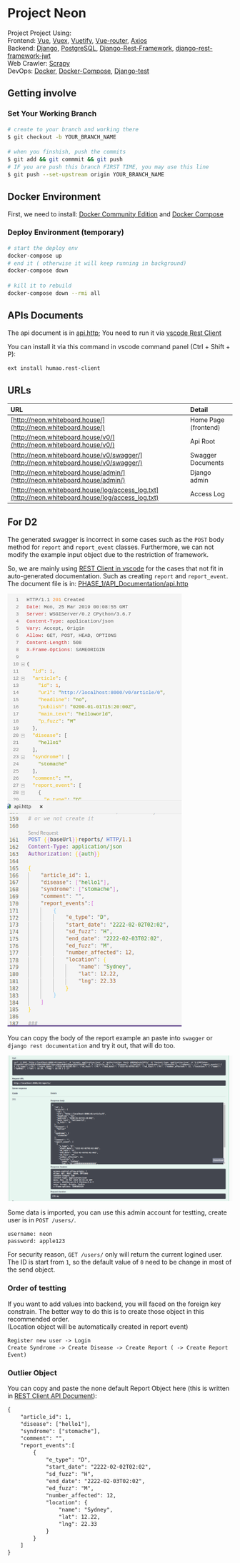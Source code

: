 # Project Neon

Project Project Using:  
Frontend:
[Vue](https://cn.vuejs.org/v2/guide/),
[Vuex](https://vuex.vuejs.org/guide/),
[Vuetify](https://vuetifyjs.com/en/getting-started/quick-start),
[Vue-router](https://router.vuejs.org/),
[Axios](https://cn.vuejs.org/v2/cookbook/using-axios-to-consume-apis.html)  
Backend:
[Django](https://docs.djangoproject.com/en/2.1/),
[PostgreSQL](https://www.postgresql.org/),
[Django-Rest-Framework](http://www.django-rest-framework.org/tutorial/quickstart/),
[django-rest-framework-jwt](https://github.com/GetBlimp/django-rest-framework-jwt)  
Web Crawler:
[Scrapy](http://doc.scrapy.org/en/latest/intro/tutorial.html)  
DevOps:
[Docker](https://www.docker.com/),
[Docker-Compose](https://docs.docker.com/compose/),
[Django-test](https://docs.djangoproject.com/en/2.1/topics/testing/overview/)

## Getting involve

### Set Your Working Branch

```bash
# create to your branch and working there
$ git checkout -b YOUR_BRANCH_NAME

# when you finshish, push the commits
$ git add && git commmit && git push
# IF you are push this branch FIRST TIME, you may use this line
$ git push --set-upstream origin YOUR_BRANCH_NAME
```

## Docker Environment

First, we need to install:
[Docker Community Edition](https://docs.docker.com/install/#releases)
and
[Docker Compose](https://docs.docker.com/compose/install/#install-compose)

### Deploy Environment (temporary)

```bash 
# start the deploy env 
docker-compose up 
# end it ( otherwise it will keep running in background)
docker-compose down 

# kill it to rebuild 
docker-compose down --rmi all

```


## APIs Documents

The api document is in [api.http](./api.http); You need to run it via [vscode Rest Client](https://marketplace.visualstudio.com/items?itemName=humao.rest-client)

You can install it via this command in vscode command panel (Ctrl + Shift + P):

```bash
ext install humao.rest-client
```

## URLs

| URL                                                                                                | Detail               |
| :------------------------------------------------------------------------------------------------- | :------------------- |
| [http://neon.whiteboard.house/](http://neon.whiteboard.house/)                                     | Home Page (frontend) |
| [http://neon.whiteboard.house/v0/](http://neon.whiteboard.house/v0/)                               | Api Root             |
| [http://neon.whiteboard.house/v0/swagger/](http://neon.whiteboard.house/v0/swagger/)               | Swagger Documents    |
| [http://neon.whiteboard.house/admin/](http://neon.whiteboard.house/admin/)                         | Django admin         |
| [http://neon.whiteboard.house/log/access_log.txt](http://neon.whiteboard.house/log/access_log.txt) | Access Log           |

## For D2

The generated swagger is incorrect in some cases such as the `POST` body method for `report` and `report_event` classes. Furthermore, we can not modify the example input object due to the restriction of framework.  

So, we are mainly using [REST Client in vscode](https://marketplace.visualstudio.com/items?itemName=humao.rest-client) for the cases that not fit in auto-generated documentation. Such as creating `report` and `report_event`.
The document file is in: [PHASE_1/API_Documentation/api.http](PHASE_1/API_Documentation/api.http)

![create report](img/report.png)

You can copy the body of the report example an paste into `swagger` or `django rest documentation` and try it out, that will do too.

![swagger creation](img/swagger.png)

Some data is imported, you can use this admin account for testting, create user is in `POST /users/`.

```
username: neon
password: apple123
```

For security reason, `GET /users/` only will return the current logined user. The ID is start from `1`, so the default value of `0` need to be change in most of the send object.

### Order of testting

If you want to add values into backend, you will faced on the foreign key constrain. The better way to do this is to create those object in this recommended order.  
(Location object will be automatically created in report event)

```
Register new user -> Login 
Create Syndrome -> Create Disease -> Create Report ( -> Create Report Event)
```

### Outlier Object

You can copy and paste the none default Report Object here (this is written in [REST Client API Document](PHASE_1/API_Documentation/api.http)):

```
{
    "article_id": 1,
    "disease": ["hello1"],
    "syndrome": ["stomache"],
    "comment": "",
    "report_events":[
        {
            "e_type": "D",
            "start_date": "2222-02-02T02:02",
            "sd_fuzz": "H",
            "end_date": "2222-02-03T02:02",
            "ed_fuzz": "M",
            "number_affected": 12,
            "location": {
                "name": "Sydney",
                "lat": 12.22,
                "lng": 22.33
            }
        }
    ]
}
```